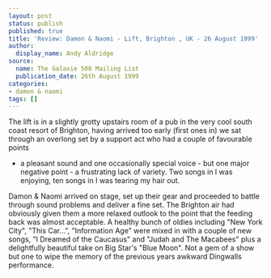 ```yaml
---
layout: post
status: publish
published: true
title: 'Review: Damon & Naomi - Lift, Brighton , UK - 26 August 1999'
author:
  display_name: Andy Aldridge
source:
  name: The Galaxie 500 Mailing List
  publication_date: 26th August 1999
categories:
- damon & naomi
tags: []
---
```

The lift is in a slightly grotty upstairs room of a pub in the very cool south
coast resort of Brighton, having arrived too early (first ones in) we sat
through an overlong set by a support act who had a couple of favourable points
- a pleasant sound and one occasionally special voice - but one major negative
point - a frustrating lack of variety. Two songs in I was enjoying, ten songs
in I was tearing my hair out.

Damon & Naomi arrived on stage, set up their gear and proceeded to battle
through sound problems and deliver a fine set. The Brighton air had obviously
given them a more relaxed outlook to the point that the feeding back was
almost acceptable. A healthy bunch of oldies including "New York City", "This
Car...", "Information Age" were mixed in with a couple of new songs, "I
Dreamed of the Caucasus" and "Judah and The Macabees" plus a delightfully
beautiful take on Big Star's "Blue Moon". Not a gem of a show but one to wipe
the memory of the previous years awkward Dingwalls performance.

